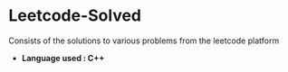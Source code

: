 # Leetcode-Solved
Consists of the solutions to various problems from the leetcode platform

* <b> Language used : C++ </b>
